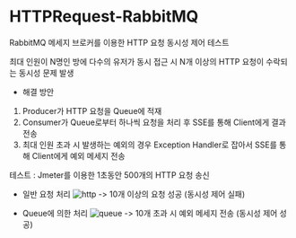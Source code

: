 # HTTPRequest-RabbitMQ

RabbitMQ 메세지 브로커를 이용한 HTTP 요청 동시성 제어 테스트

최대 인원이 N명인 방에 다수의 유저가 동시 접근 시 N개 이상의 HTTP 요청이 수락되는 동시성 문제 발생

- 해결 방안
1. Producer가 HTTP 요청을 Queue에 적재
2. Consumer가 Queue로부터 하나씩 요청을 처리 후 SSE를 통해 Client에게 결과 전송
3. 최대 인원 초과 시 발생하는 예외의 경우 Exception Handler로 잡아서 SSE를 통해 Client에게 예외 메세지 전송

테스트 : Jmeter를 이용한 1초동안 500개의 HTTP 요청 송신

- 일반 요청 처리
  ![http](https://github.com/seongwop/HTTPRequest-RabbitMQ/assets/93995037/ee454903-c205-430d-a559-e1404d848b3d)
-> 10개 이상의 요청 성공 (동시성 제어 실패)

- Queue에 의한 처리
  ![queue](https://github.com/seongwop/HTTPRequest-RabbitMQ/assets/93995037/f01d5305-80db-4889-be65-8e3943638d8e)
-> 10개 초과 시 예외 메세지 전송 (동시성 제어 성공)
